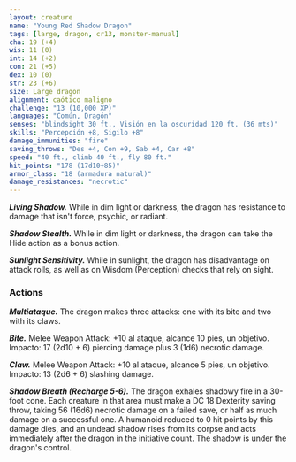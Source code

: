 ```yaml
---
layout: creature
name: "Young Red Shadow Dragon"
tags: [large, dragon, cr13, monster-manual]
cha: 19 (+4)
wis: 11 (0)
int: 14 (+2)
con: 21 (+5)
dex: 10 (0)
str: 23 (+6)
size: Large dragon
alignment: caótico maligno
challenge: "13 (10,000 XP)"
languages: "Común, Dragón"
senses: "blindsight 30 ft., Visión en la oscuridad 120 ft. (36 mts)"
skills: "Percepción +8, Sigilo +8"
damage_immunities: "fire"
saving_throws: "Des +4, Con +9, Sab +4, Car +8"
speed: "40 ft., climb 40 ft., fly 80 ft."
hit_points: "178 (17d10+85)"
armor_class: "18 (armadura natural)"
damage_resistances: "necrotic"
---
```


***Living Shadow.*** While in dim light or darkness, the dragon has resistance to damage that isn't force, psychic, or radiant.

***Shadow Stealth.*** While in dim light or darkness, the dragon can take the Hide action as a bonus action.

***Sunlight Sensitivity.*** While in sunlight, the dragon has disadvantage on attack rolls, as well as on Wisdom (Perception) checks that rely on sight.

### Actions

***Multiataque.*** The dragon makes three attacks: one with its bite and two with its claws.

***Bite.*** Melee Weapon Attack: +10 al ataque, alcance 10 pies, un objetivo. Impacto: 17 (2d10 + 6) piercing damage plus 3 (1d6) necrotic damage.

***Claw.*** Melee Weapon Attack: +10 al ataque, alcance 5 pies, un objetivo. Impacto: 13 (2d6 + 6) slashing damage.

***Shadow Breath (Recharge 5-6).*** The dragon exhales shadowy fire in a 30-foot cone. Each creature in that area must make a DC 18 Dexterity saving throw, taking 56 (16d6) necrotic damage on a failed save, or half as much damage on a successful one. A humanoid reduced to 0 hit points by this damage dies, and an undead shadow rises from its corpse and acts immediately after the dragon in the initiative count. The shadow is under the dragon's control.